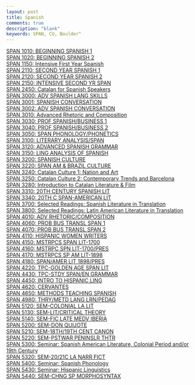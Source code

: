 ```yaml
---
layout: post
title: Spanish
comments: true
description: "blank"
keywords: SPAN, CU, Boulder"
---
```

<body>
	<div><a href="../pages/SPAN-1010">SPAN 1010: BEGINNING SPANISH 1</a></div>
	<div><a href="../pages/SPAN-1020">SPAN 1020: BEGINNING SPANISH 2</a></div>
	<div><a href="../pages/SPAN-1150">SPAN 1150: Intensive First Year Spanish</a></div>
	<div><a href="../pages/SPAN-2110">SPAN 2110: SECOND YEAR SPANISH 1</a></div>
	<div><a href="../pages/SPAN-2120">SPAN 2120: SECOND YEAR SPANISH 2</a></div>
	<div><a href="../pages/SPAN-2150">SPAN 2150: INTENSIVE SECOND YR SPAN</a></div>
	<div><a href="../pages/SPAN-2450">SPAN 2450: Catalan for Spanish Speakers</a></div>
	<div><a href="../pages/SPAN-3000">SPAN 3000: ADV SPANISH LANG SKILLS</a></div>
	<div><a href="../pages/SPAN-3001">SPAN 3001: SPANISH CONVERSATION</a></div>
	<div><a href="../pages/SPAN-3002">SPAN 3002: ADV SPANISH CONVERSATION</a></div>
	<div><a href="../pages/SPAN-3010">SPAN 3010: Advanced Rhetoric and Composition</a></div>
	<div><a href="../pages/SPAN-3030">SPAN 3030: PROF SPANISH/BUSINESS 1</a></div>
	<div><a href="../pages/SPAN-3040">SPAN 3040: PROF SPANISH/BUSINESS 2</a></div>
	<div><a href="../pages/SPAN-3050">SPAN 3050: SPAN PHONOLOGY/PHONETICS</a></div>
	<div><a href="../pages/SPAN-3100">SPAN 3100: LITERARY ANALYSIS/SPAN</a></div>
	<div><a href="../pages/SPAN-3120">SPAN 3120: ADVANCED SPANISH GRAMMAR</a></div>
	<div><a href="../pages/SPAN-3150">SPAN 3150: LING ANALYSIS OF SPANISH</a></div>
	<div><a href="../pages/SPAN-3200">SPAN 3200: SPANISH CULTURE</a></div>
	<div><a href="../pages/SPAN-3220">SPAN 3220: SPAN AM & BRAZIL CULTURE</a></div>
	<div><a href="../pages/SPAN-3240">SPAN 3240: Catalan Culture 1: Nation and Art</a></div>
	<div><a href="../pages/SPAN-3250">SPAN 3250: Catalan Culture 2: Contemporary Trends and Barcelona</a></div>
	<div><a href="../pages/SPAN-3280">SPAN 3280: Introduction to Catalan Literature & Film</a></div>
	<div><a href="../pages/SPAN-3310">SPAN 3310: 20TH CENTURY SPANISH LIT</a></div>
	<div><a href="../pages/SPAN-3340">SPAN 3340: 20TH C SPAN-AMERICAN LIT</a></div>
	<div><a href="../pages/SPAN-3700">SPAN 3700: Selected Readings: Spanish Literature in Translation</a></div>
	<div><a href="../pages/SPAN-3800">SPAN 3800: Selected Readings: Latin American Literature in Translation</a></div>
	<div><a href="../pages/SPAN-4010">SPAN 4010: ADV RHETORIC/COMPOSITION</a></div>
	<div><a href="../pages/SPAN-4060">SPAN 4060: PROB BUS TRANSL SPAN 1</a></div>
	<div><a href="../pages/SPAN-4070">SPAN 4070: PROB BUS TRANSL SPAN 2</a></div>
	<div><a href="../pages/SPAN-4110">SPAN 4110: HISPANIC WOMEN WRITERS</a></div>
	<div><a href="../pages/SPAN-4150">SPAN 4150: MSTRPCS SPAN LIT-1700</a></div>
	<div><a href="../pages/SPAN-4160">SPAN 4160: MSTRPC SPN LIT-1700/PRES</a></div>
	<div><a href="../pages/SPAN-4170">SPAN 4170: MSTRPCS SP AM LIT-1898</a></div>
	<div><a href="../pages/SPAN-4180">SPAN 4180: SPAN/AMER LIT 1898/PRES</a></div>
	<div><a href="../pages/SPAN-4220">SPAN 4220: TPC-GOLDEN AGE SPAN LIT</a></div>
	<div><a href="../pages/SPAN-4430">SPAN 4430: TPC-STDY SPAN/EN GRAMMAR</a></div>
	<div><a href="../pages/SPAN-4450">SPAN 4450: INTRO TO HISPANIC LING</a></div>
	<div><a href="../pages/SPAN-4620">SPAN 4620: CERVANTES</a></div>
	<div><a href="../pages/SPAN-4650">SPAN 4650: METHODS TEACHING SPANISH</a></div>
	<div><a href="../pages/SPAN-4980">SPAN 4980: THRY/METD LANG LRN/PEDAG</a></div>
	<div><a href="../pages/SPAN-5120">SPAN 5120: SEM-COLONIAL LA LIT</a></div>
	<div><a href="../pages/SPAN-5130">SPAN 5130: SEM-LIT/CRITICAL THEORY</a></div>
	<div><a href="../pages/SPAN-5140">SPAN 5140: SEM-FIC LATE MEDV IBERIA</a></div>
	<div><a href="../pages/SPAN-5200">SPAN 5200: SEM-DON QUIJOTE</a></div>
	<div><a href="../pages/SPAN-5210">SPAN 5210: SEM-18TH/19TH CENT CANON</a></div>
	<div><a href="../pages/SPAN-5220">SPAN 5220: SEM-PSTWAR PENINSLR THTR</a></div>
	<div><a href="../pages/SPAN-5300">SPAN 5300: Seminar: Spanish American Literature, Colonial Period and/or 19th Century</a></div>
	<div><a href="../pages/SPAN-5320">SPAN 5320: SEM-20/21C LA NARR FICT</a></div>
	<div><a href="../pages/SPAN-5400">SPAN 5400: Seminar: Spanish Phonology</a></div>
	<div><a href="../pages/SPAN-5430">SPAN 5430: Seminar: Hispanic Linguistics</a></div>
	<div><a href="../pages/SPAN-5440">SPAN 5440: SEM-CHNG SP MORPHOSYNTAX</a></div>
</body>